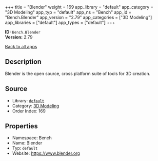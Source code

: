 ﻿+++
title = "Blender"
weight = 169
app_library = "default"
app_category = "3D Modeling"
app_typ = "default"
app_ns = "Bench"
app_id = "Bench.Blender"
app_version = "2.79"
app_categories = ["3D Modeling"]
app_libraries = ["default"]
app_types = ["default"]
+++

**ID:** `Bench.Blender`  
**Version:** 2.79  
<!--more-->

[Back to all apps](/apps/)

## Description
Blender is the open source, cross platform suite of tools for 3D creation.

## Source

* Library: [`default`](/app_libraries/default)
* Category: [3D Modeling](/app_categories/3d-modeling)
* Order Index: 169

## Properties

* Namespace: Bench
* Name: Blender
* Typ: `default`
* Website: <https://www.blender.org>

